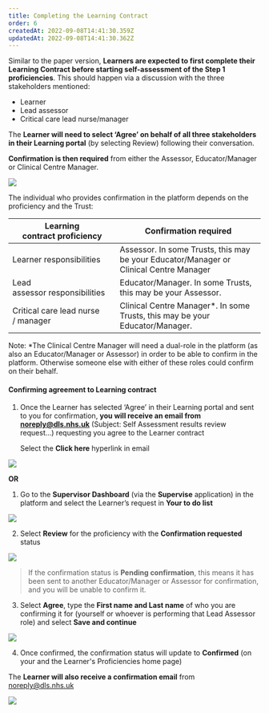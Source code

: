 ```yaml
---
title: Completing the Learning Contract
order: 6
createdAt: 2022-09-08T14:41:30.359Z
updatedAt: 2022-09-08T14:41:30.362Z
---
```

Similar to the paper version, **Learners are expected to first complete their Learning Contract before starting self-assessment of the Step 1 proficiencies**. This should happen via a discussion with the three stakeholders mentioned:​

* Learner​
* Lead assessor​
* Critical care lead nurse/manager ​

​The **Learner will need to select ‘Agree’ on behalf of all three stakeholders in their Learning portal** (by selecting Review) following their conversation.​

**Confirmation is then required** from either the Assessor, Educator/Manager or Clinical Centre Manager.​

![](/img/learning-contract_1.png)

The individual who provides confirmation in the platform depends on the proficiency and the Trust:​

| ​Learning contract proficiency​     | Confirmation required​                                                                  |
| ----------------------------------- | --------------------------------------------------------------------------------------- |
| ​Learner responsibilities​          | Assessor. In some Trusts, this may be your Educator/Manager or Clinical Centre Manager​ |
| Lead assessor responsibilities​     | Educator/Manager. In some Trusts, this may be your Assessor.​                           |
| Critical care lead nurse / manager​ | Clinical Centre Manager*. In some Trusts, this may be your Educator/Manager.​           |

Note: *The Clinical Centre Manager will need a dual-role in the platform (as also an Educator/Manager or Assessor) in order to be able to confirm in the platform. Otherwise someone else with either of these roles could confirm on their behalf.​

#### Confirming agreement to Learning contract

1. Once the Learner has selected ‘Agree’ in their Learning portal and sent to you for confirmation, **you will receive an email from noreply@dls.nhs.uk** (Subject: Self Assessment results review request...) requesting you agree to the Learner contract​ 

   Select the **Click here** hyperlink​ in email

![](/img/learning-contract_2.png)

**OR**

1. Go to the **Supervisor Dashboard** (via the **Supervise** application) in the platform and select the Learner’s request in **Your to do list** 

![](/img/learning-contract_3.png)

2. Select **Review** for the proficiency with the **Confirmation requested** status

![](/img/learning-contract_4.png)

> If the confirmation status is **Pending confirmation**, this means it has been sent to another Educator/Manager or Assessor for confirmation, and you will be unable to confirm it.

3. Select **Agree**, type the **First name and Last name** of who you are confirming it for (yourself or whoever is performing that Lead Assessor role) and select **Save and continue**

![](/img/learning-contract_5.png)

4. Once confirmed, the confirmation status will update to **Confirmed** (on your and the Learner's Proficiencies home page) 

The **Learner will also receive a confirmation email** from noreply@dls.nhs.uk

![](/img/learning-contract_6.png)